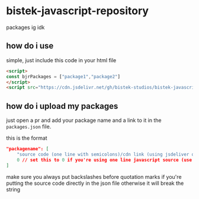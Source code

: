 # bistek-javascript-repository
 packages ig idk

## how do i use
simple, just include this code in your html file
```html
<script>
const bjrPackages = ["package1","package2"]
</script>
<script src="https://cdn.jsdelivr.net/gh/bistek-studios/bistek-javascript-repository/recieve.js"></script>
```

## how do i upload my packages
just open a pr and add your package name and a link to it in the `packages.json` file.

this is the format
```json
"packagename": [
    "source code (one line with semicolons)/cdn link (using jsdeliver or something)",
    0 // set this to 0 if you're using one line javascript source (use terser to minify it or something) and 1 if you put in a cdn link
]
```

make sure you always put backslashes before quotation marks if you're putting the source code directly in the json file otherwise it will break the string